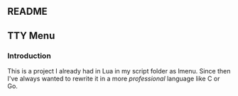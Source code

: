 README
------

## TTY Menu
### Introduction
This is a project I already had in Lua in my script folder as lmenu. Since then
I've always wanted to rewrite it in a more _professional_ language like C or Go.
